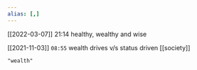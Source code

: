 ```yaml
---
alias: [,]
---
```


[[2022-03-07]] 21:14
healthy, wealthy and wise

[[2021-11-03]]  `08:55`
wealth drives v/s status driven [[society]]
```query
"wealth"
```